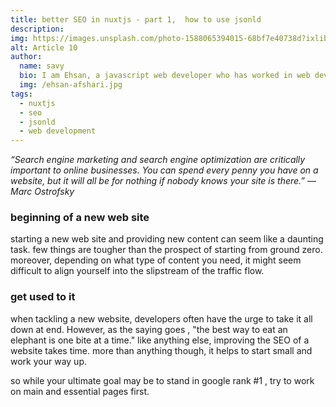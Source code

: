 ```yaml
---
title: better SEO in nuxtjs - part 1,  how to use jsonld
description: 
img: https://images.unsplash.com/photo-1588065394015-68bf7e40738d?ixlib=rb-1.2.1&ixid=eyJhcHBfaWQiOjEyMDd9&auto=format&fit=crop&w=675&q=80
alt: Article 10
author: 
  name: savy
  bio: I am Ehsan, a javascript web developer who has worked in web development since 2010. I started with PHP and Joomla, pass through Laravel, and currently working on javascript frontend and backend.
  img: /ehsan-afshari.jpg
tags: 
  - nuxtjs
  - seo
  - jsonld
  - web development
---
```


_“Search engine marketing and search engine optimization are critically important to online businesses. You can spend every penny you have on a website, but it will all be for nothing if nobody knows your site is there.” — Marc Ostrofsky_

### beginning of a new web site
starting a new web site and providing new content can seem like a daunting task. few things are tougher than the prospect of starting from ground zero. moreover, depending on what type of content you need, it might seem difficult to align yourself into the slipstream of the traffic flow.

### get used to it
when tackling a new website, developers often have the urge to take it all down at end. However, as the saying goes , "the best way to eat an elephant is one bite at a time." like anything else, improving the SEO of a website takes time. more than anything though, it helps to start small and work your way up. 

so while your ultimate goal may be to stand in google rank #1 , try to work on main and essential pages first. 

### 